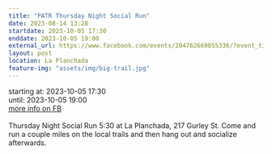 ```yaml
---
title: "PATR Thursday Night Social Run"
date: 2023-08-14 13:28
startdate: 2023-10-05 17:30
enddate: 2023-10-05 19:00
external_url: https://www.facebook.com/events/204762669055336/?event_time_id=204762739055329
layout: post
location: La Planchada
feature-img: "assets/img/big-trail.jpg"
---
```


starting at: 2023-10-05 17:30<br>until: 2023-10-05 19:00<br><a href="https://www.facebook.com/events/204762669055336/?event_time_id=204762739055329">more info on FB</a><br><br>Thursday Night Social Run 5&#58;30 at La Planchada, 217 Gurley St. Come and run a couple miles on the local trails and then hang out and socialize afterwards.<br>
  <br>
  

